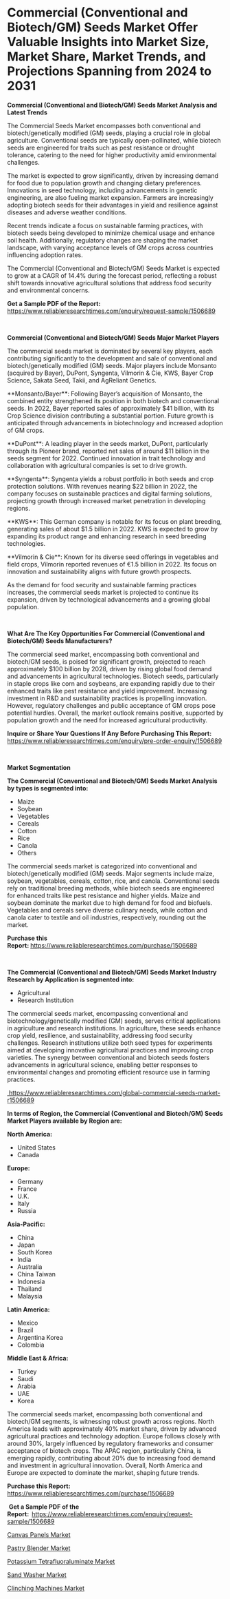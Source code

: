 <p><h1>Commercial (Conventional and Biotech/GM) Seeds Market Offer Valuable Insights into Market Size, Market Share, Market Trends, and Projections Spanning from 2024 to 2031</h1></p><p><strong>Commercial (Conventional and Biotech/GM) Seeds Market Analysis and Latest Trends</strong></p>
<p><p>The Commercial Seeds Market encompasses both conventional and biotech/genetically modified (GM) seeds, playing a crucial role in global agriculture. Conventional seeds are typically open-pollinated, while biotech seeds are engineered for traits such as pest resistance or drought tolerance, catering to the need for higher productivity amid environmental challenges.</p><p>The market is expected to grow significantly, driven by increasing demand for food due to population growth and changing dietary preferences. Innovations in seed technology, including advancements in genetic engineering, are also fueling market expansion. Farmers are increasingly adopting biotech seeds for their advantages in yield and resilience against diseases and adverse weather conditions.</p><p>Recent trends indicate a focus on sustainable farming practices, with biotech seeds being developed to minimize chemical usage and enhance soil health. Additionally, regulatory changes are shaping the market landscape, with varying acceptance levels of GM crops across countries influencing adoption rates.</p><p>The Commercial (Conventional and Biotech/GM) Seeds Market is expected to grow at a CAGR of 14.4% during the forecast period, reflecting a robust shift towards innovative agricultural solutions that address food security and environmental concerns.</p></p>
<p><strong>Get a Sample PDF of the Report:&nbsp;</strong> <a href="https://www.reliableresearchtimes.com/enquiry/request-sample/1506689">https://www.reliableresearchtimes.com/enquiry/request-sample/1506689</a></p>
<p>&nbsp;</p>
<p><strong>Commercial (Conventional and Biotech/GM) Seeds Major Market Players</strong></p>
<p><p>The commercial seeds market is dominated by several key players, each contributing significantly to the development and sale of conventional and biotech/genetically modified (GM) seeds. Major players include Monsanto (acquired by Bayer), DuPont, Syngenta, Vilmorin & Cie, KWS, Bayer Crop Science, Sakata Seed, Takii, and AgReliant Genetics.</p><p>**Monsanto/Bayer**: Following Bayer’s acquisition of Monsanto, the combined entity strengthened its position in both biotech and conventional seeds. In 2022, Bayer reported sales of approximately $41 billion, with its Crop Science division contributing a substantial portion. Future growth is anticipated through advancements in biotechnology and increased adoption of GM crops.</p><p>**DuPont**: A leading player in the seeds market, DuPont, particularly through its Pioneer brand, reported net sales of around $11 billion in the seeds segment for 2022. Continued innovation in trait technology and collaboration with agricultural companies is set to drive growth.</p><p>**Syngenta**: Syngenta yields a robust portfolio in both seeds and crop protection solutions. With revenues nearing $22 billion in 2022, the company focuses on sustainable practices and digital farming solutions, projecting growth through increased market penetration in developing regions.</p><p>**KWS**: This German company is notable for its focus on plant breeding, generating sales of about $1.5 billion in 2022. KWS is expected to grow by expanding its product range and enhancing research in seed breeding technologies.</p><p>**Vilmorin & Cie**: Known for its diverse seed offerings in vegetables and field crops, Vilmorin reported revenues of €1.5 billion in 2022. Its focus on innovation and sustainability aligns with future growth prospects.</p><p>As the demand for food security and sustainable farming practices increases, the commercial seeds market is projected to continue its expansion, driven by technological advancements and a growing global population.</p></p>
<p>&nbsp;</p>
<p><strong>What Are The Key Opportunities For Commercial (Conventional and Biotech/GM) Seeds Manufacturers?</strong></p>
<p><p>The commercial seed market, encompassing both conventional and biotech/GM seeds, is poised for significant growth, projected to reach approximately $100 billion by 2028, driven by rising global food demand and advancements in agricultural technologies. Biotech seeds, particularly in staple crops like corn and soybeans, are expanding rapidly due to their enhanced traits like pest resistance and yield improvement. Increasing investment in R&D and sustainability practices is propelling innovation. However, regulatory challenges and public acceptance of GM crops pose potential hurdles. Overall, the market outlook remains positive, supported by population growth and the need for increased agricultural productivity.</p></p>
<p><strong>Inquire or Share Your Questions If Any Before Purchasing This Report:</strong> <a href="https://www.reliableresearchtimes.com/enquiry/pre-order-enquiry/1506689">https://www.reliableresearchtimes.com/enquiry/pre-order-enquiry/1506689</a></p>
<p>&nbsp;</p>
<p><strong>Market Segmentation</strong></p>
<p><strong>The Commercial (Conventional and Biotech/GM) Seeds Market Analysis by types is segmented into:</strong></p>
<p><ul><li>Maize</li><li>Soybean</li><li>Vegetables</li><li>Cereals</li><li>Cotton</li><li>Rice</li><li>Canola</li><li>Others</li></ul></p>
<p><p>The commercial seeds market is categorized into conventional and biotech/genetically modified (GM) seeds. Major segments include maize, soybean, vegetables, cereals, cotton, rice, and canola. Conventional seeds rely on traditional breeding methods, while biotech seeds are engineered for enhanced traits like pest resistance and higher yields. Maize and soybean dominate the market due to high demand for food and biofuels. Vegetables and cereals serve diverse culinary needs, while cotton and canola cater to textile and oil industries, respectively, rounding out the market.</p></p>
<p><strong>Purchase this Report:&nbsp;</strong><a href="https://www.reliableresearchtimes.com/purchase/1506689">https://www.reliableresearchtimes.com/purchase/1506689</a></p>
<p>&nbsp;</p>
<p><strong>The Commercial (Conventional and Biotech/GM) Seeds Market Industry Research by Application is segmented into:</strong></p>
<p><ul><li>Agricultural</li><li>Research Institution</li></ul></p>
<p><p>The commercial seeds market, encompassing conventional and biotechnology/genetically modified (GM) seeds, serves critical applications in agriculture and research institutions. In agriculture, these seeds enhance crop yield, resilience, and sustainability, addressing food security challenges. Research institutions utilize both seed types for experiments aimed at developing innovative agricultural practices and improving crop varieties. The synergy between conventional and biotech seeds fosters advancements in agricultural science, enabling better responses to environmental changes and promoting efficient resource use in farming practices.</p></p>
<p><a href="https://www.reliableresearchtimes.com/global-commercial-seeds-market-r1506689">&nbsp;https://www.reliableresearchtimes.com/global-commercial-seeds-market-r1506689</a></p>
<p><strong>In terms of Region, the Commercial (Conventional and Biotech/GM) Seeds Market Players available by Region are:</strong></p>
<p>
    <p> <strong> North America: </strong>
        <ul>
            <li>United States</li>
            <li>Canada</li>
        </ul>
        </p> 
    <p> <strong> Europe: </strong>
        <ul>
            <li>Germany</li>
            <li>France</li>
            <li>U.K.</li>
            <li>Italy</li>
            <li>Russia</li>
        </ul>
        </p> 
    <p> <strong> Asia-Pacific: </strong>
        <ul>
            <li>China</li>
            <li>Japan</li>
            <li>South Korea</li>
            <li>India</li>
            <li>Australia</li>
            <li>China Taiwan</li>
            <li>Indonesia</li>
            <li>Thailand</li>
            <li>Malaysia</li>
        </ul>
        </p> 
    <p> <strong> Latin America: </strong>
        <ul>
            <li>Mexico</li>
            <li>Brazil</li>
            <li>Argentina Korea</li>
            <li>Colombia</li>
        </ul>
        </p> 
    <p> <strong> Middle East & Africa: </strong>
        <ul>
            <li>Turkey</li>
            <li>Saudi</li>
            <li>Arabia</li>
            <li>UAE</li>
            <li>Korea</li>
        </ul>
    </p>
    </p>
<p><p>The commercial seeds market, encompassing both conventional and biotech/GM segments, is witnessing robust growth across regions. North America leads with approximately 40% market share, driven by advanced agricultural practices and technology adoption. Europe follows closely with around 30%, largely influenced by regulatory frameworks and consumer acceptance of biotech crops. The APAC region, particularly China, is emerging rapidly, contributing about 20% due to increasing food demand and investment in agricultural innovation. Overall, North America and Europe are expected to dominate the market, shaping future trends.</p></p>
<p><strong>Purchase this Report: </strong><a href="https://www.reliableresearchtimes.com/purchase/1506689">https://www.reliableresearchtimes.com/purchase/1506689</a></p>
<p>&nbsp;<strong>Get a Sample PDF of the Report:&nbsp;&nbsp;</strong><a href="https://www.reliableresearchtimes.com/enquiry/request-sample/1506689">https://www.reliableresearchtimes.com/enquiry/request-sample/1506689</a></p>
<p><strong></strong></p>
<p><p><a href="https://issuu.com/reportprime-2/docs/canvas-panels-market-size-2030.pptx_2ccce7df89dcb7">Canvas Panels Market</a></p><p><a href="https://issuu.com/reportprime-2/docs/pastry-blender-market-size-2030.ppt_609a7bb771c821">Pastry Blender Market</a></p><p><a href="https://medium.com/@lettyoha/insights-into-potassium-tetrafluoraluminate-market-share-and-competitive-landscape-for-period-from-d771eeb54132">Potassium Tetrafluoraluminate Market</a></p><p><a href="https://www.linkedin.com/pulse/sand-washer-market-segmentation-geographical-regions-forcast-neblf?trackingId=9MazIpucRjCqGFv5L%2FYcKg%3D%3D">Sand Washer Market</a></p><p><a href="https://www.linkedin.com/pulse/pioneering-growth-analyzing-global-clinching-machines-market-e2jtf?trackingId=ZTDpKFRFTUWp9XoXUc%2Be1A%3D%3D">Clinching Machines Market</a></p></p>